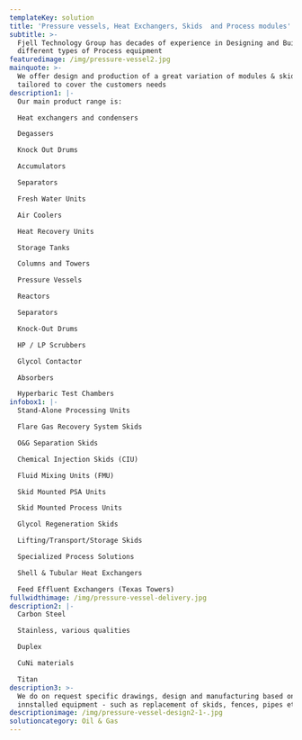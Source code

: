 ```yaml
---
templateKey: solution
title: 'Pressure vessels, Heat Exchangers, Skids  and Process modules'
subtitle: >-
  Fjell Technology Group has decades of experience in Designing and Building
  different types of Process equipment
featuredimage: /img/pressure-vessel2.jpg
mainquote: >-
  We offer design and production of a great variation of modules & skids,
  tailored to cover the customers needs
description1: |-
  Our main product range is:

  Heat exchangers and condensers

  Degassers

  Knock Out Drums

  Accumulators

  Separators

  Fresh Water Units

  Air Coolers

  Heat Recovery Units

  Storage Tanks

  Columns and Towers

  Pressure Vessels

  Reactors

  Separators

  Knock-Out Drums

  HP / LP Scrubbers

  Glycol Contactor

  Absorbers

  Hyperbaric Test Chambers
infobox1: |-
  Stand-Alone Processing Units

  Flare Gas Recovery System Skids

  O&G Separation Skids

  Chemical Injection Skids (CIU)

  Fluid Mixing Units (FMU)

  Skid Mounted PSA Units

  Skid Mounted Process Units

  Glycol Regeneration Skids

  Lifting/Transport/Storage Skids

  Specialized Process Solutions

  Shell & Tubular Heat Exchangers

  Feed Effluent Exchangers (Texas Towers)
fullwidthimage: /img/pressure-vessel-delivery.jpg
description2: |-
  Carbon Steel

  Stainless, various qualities

  Duplex

  CuNi materials

  Titan
description3: >-
  We do on request specific drawings, design and manufacturing based on allready
  innstalled equipment - such as replacement of skids, fences, pipes etc
descriptionimage: /img/pressure-vessel-design2-1-.jpg
solutioncategory: Oil & Gas
---
```


